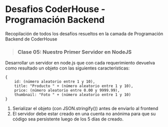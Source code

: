 # Desafios CoderHouse - Programación Backend
Recopilación de todos los desafíos resueltos en la camada de Programación Backend de CoderHouse

> ### Clase 05: Nuestro Primer Servidor en NodeJS

Desarrollar un servidor en node.js que con cada requerimiento devuelva como resultado un objeto con las siguientes características:

```
{
    id: (número aleatorio entre 1 y 10),
    title: "Producto " + (número aleatorio entre 1 y 10),
    price: (número aleatorio entre 0.00 y 9999.99),
    thumbnail: "Foto " + (número aleatorio entre 1 y 10)
}
```

1. Serializar el objeto (con JSON.stringify()) antes de enviarlo al frontend
2. El servidor debe estar creado en una cuenta no anónima para que su código sea persistente luego de los 5 días de creado.
